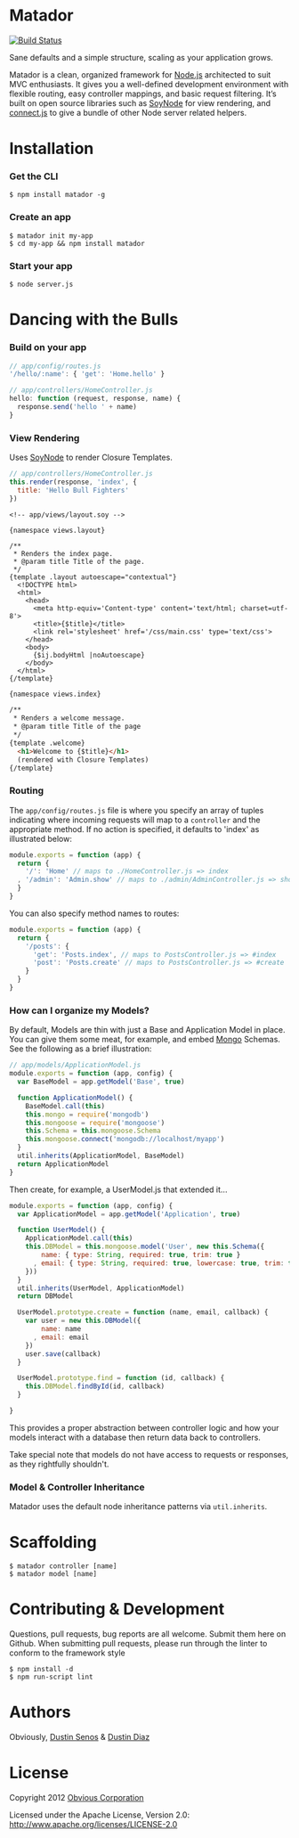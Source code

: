 # Matador

[![Build Status](https://travis-ci.org/Medium/matador.svg)](https://travis-ci.org/Medium/matador)

Sane defaults and a simple structure, scaling as your application grows.

Matador is a clean, organized framework for [Node.js](http://nodejs.org) architected to suit MVC enthusiasts. It gives you a well-defined development environment with flexible routing, easy controller mappings, and basic request filtering.
It&#8217;s built on open source libraries such as [SoyNode](https://github.com/Medium/soynode) for view rendering,
and [connect.js](http://www.senchalabs.org/connect/) to give a bundle of other Node server related helpers.

# Installation
### Get the CLI
    $ npm install matador -g

### Create an app
    $ matador init my-app
    $ cd my-app && npm install matador

### Start your app
    $ node server.js

# Dancing with the Bulls
### Build on your app

``` js
// app/config/routes.js
'/hello/:name': { 'get': 'Home.hello' }

// app/controllers/HomeController.js
hello: function (request, response, name) {
  response.send('hello ' + name)
}
```

### View Rendering
Uses [SoyNode](https://github.com/Medium/soynode) to render Closure Templates.

``` js
// app/controllers/HomeController.js
this.render(response, 'index', {
  title: 'Hello Bull Fighters'
})
```

```
<!-- app/views/layout.soy -->

{namespace views.layout}

/**
 * Renders the index page.
 * @param title Title of the page.
 */
{template .layout autoescape="contextual"}
  <!DOCTYPE html>
  <html>
    <head>
      <meta http-equiv='Content-type' content='text/html; charset=utf-8'>
      <title>{$title}</title>
      <link rel='stylesheet' href='/css/main.css' type='text/css'>
    </head>
    <body>
      {$ij.bodyHtml |noAutoescape}
    </body>
  </html>
{/template}

```

``` html
{namespace views.index}

/**
 * Renders a welcome message.
 * @param title Title of the page
 */
{template .welcome}
  <h1>Welcome to {$title}</h1>
  (rendered with Closure Templates)
{/template}

```

### Routing
The `app/config/routes.js` file is where you specify an array of tuples indicating where incoming requests will map to a `controller` and the appropriate method. If no action is specified, it defaults to 'index' as illustrated below:

``` js
module.exports = function (app) {
  return {
    '/': 'Home' // maps to ./HomeController.js => index
  , '/admin': 'Admin.show' // maps to ./admin/AdminController.js => show
  }
}
```

You can also specify method names to routes:

``` js
module.exports = function (app) {
  return {
    '/posts': {
      'get': 'Posts.index', // maps to PostsController.js => #index
      'post': 'Posts.create' // maps to PostsController.js => #create
    }
  }
}
```

### How can I organize my Models?
By default, Models are thin with just a Base and Application Model in place. You can give them some meat, for example, and embed [Mongo](http://mongoosejs.com) Schemas. See the following as a brief illustration:

``` js
// app/models/ApplicationModel.js
module.exports = function (app, config) {
  var BaseModel = app.getModel('Base', true)

  function ApplicationModel() {
    BaseModel.call(this)
    this.mongo = require('mongodb')
    this.mongoose = require('mongoose')
    this.Schema = this.mongoose.Schema
    this.mongoose.connect('mongodb://localhost/myapp')
  }
  util.inherits(ApplicationModel, BaseModel)
  return ApplicationModel
}
```

Then create, for example, a UserModel.js that extended it...

``` js
module.exports = function (app, config) {
  var ApplicationModel = app.getModel('Application', true)

  function UserModel() {
    ApplicationModel.call(this)
    this.DBModel = this.mongoose.model('User', new this.Schema({
        name: { type: String, required: true, trim: true }
      , email: { type: String, required: true, lowercase: true, trim: true }
    }))
  }
  util.inherits(UserModel, ApplicationModel)
  return DBModel

  UserModel.prototype.create = function (name, email, callback) {
    var user = new this.DBModel({
        name: name
      , email: email
    })
    user.save(callback)
  }

  UserModel.prototype.find = function (id, callback) {
    this.DBModel.findById(id, callback)
  }

}
```

This provides a proper abstraction between controller logic and how your models interact with a database then return data back to controllers.

Take special note that models do not have access to requests or responses, as they rightfully shouldn't.

### Model & Controller Inheritance
Matador uses the default node inheritance patterns via `util.inherits`.

# Scaffolding

    $ matador controller [name]
    $ matador model [name]

# Contributing & Development

Questions, pull requests, bug reports are all welcome. Submit them here on Github.
When submitting pull requests, please run through the linter to conform to the framework style

    $ npm install -d
    $ npm run-script lint

# Authors

Obviously, [Dustin Senos](https://github.com/dustinsenos) & [Dustin Diaz](https://github.com/ded)

# License

Copyright 2012 [Obvious Corporation](http://obvious.com)

Licensed under the Apache License, Version 2.0: http://www.apache.org/licenses/LICENSE-2.0
